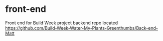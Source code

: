 # front-end
Front end for Build Week project
backend repo located https://github.com/Build-Week-Water-My-Plants-Greenthumbs/Back-end-Matt
